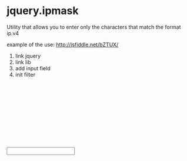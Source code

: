 jquery.ipmask
=============

Utility that allows you to enter only the characters that match the format ip.v4

example of the use: http://jsfiddle.net/bZTUX/

1. link jquery
2. link lib
3. add input field
4. init filter

<pre>
<html>
<head>
<meta content="text/html; charset=utf-8" http-equiv="content-type">
<meta http-equiv='pragma' content='no-cache'>
</head>

<body>
<script src="//ajax.googleapis.com/ajax/libs/jquery/1.10.2/jquery.min.js"></script>
<script type="text/javascript" src="js/jquery.ipmask.v4.js"></script>

<input type="text" name="" id="testip"/>

<script type="text/javascript">
    $('#testip').ipmask();
</script>

</body>
</html>
</pre>


